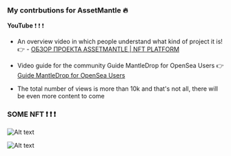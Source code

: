 ### My contrbutions for AssetMantle :fire:

**YouTube** :exclamation: :exclamation: :exclamation: 

* An overview video in which people understand what kind of project it is! :point_right: - [ОБЗОР ПРОЕКТА ASSETMANTLE | NFT PLATFORM ](https://youtu.be/hPew-giTLNk)

* Video guide for the community Guide MantleDrop for OpenSea Users :point_right: [Guide MantleDrop for OpenSea Users ](https://youtu.be/9VdmIXnjNA8)

* The total number of views is more than 10k and that's not all, there will be even more content to come

### SOME NFT :exclamation: :exclamation: :exclamation: 

![Alt text](https://github.com/arkhiiipov/My-Contributions/blob/main/SalvadorDali.jpg)

![Alt text](https://github.com/arkhiiipov/My-Contributions/blob/main/moon.jpg)
